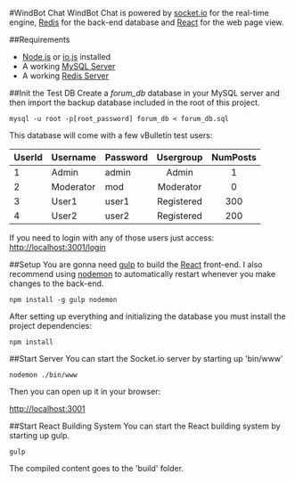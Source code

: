 #WindBot Chat
WindBot Chat is powered by [socket.io](http://socket.io/) for the real-time engine, [Redis](http://redis.io) for the back-end database and [React](http://facebook.github.io/react/) for the web page view.

##Requirements
 - [Node.js](https://nodejs.org/download/) or [io.js](https://iojs.org/) installed
 - A working [MySQL Server](https://dev.mysql.com/downloads/mysql/)
 - A working [Redis Server](http://redis.io/topics/quickstart)

##Init the Test DB
Create a _forum_db_ database in your MySQL server and then import the backup database included in the root of this project.

`mysql -u root -p[root_password] forum_db < forum_db.sql`

This database will come with a few vBulletin test users:

| UserId | Username      | Password      | Usergroup  | NumPosts |
| ------ | ------------- | ------------- |:----------:|:--------:|
| 1      | Admin         | admin         | Admin      | 1        |
| 2      | Moderator     | mod           | Moderator  | 0        |
| 3      | User1         | user1         | Registered | 300      |
| 4      | User2         | user2         | Registered | 200      |

If you need to login with any of those users just access: [http://localhost:3001/login](http://localhost:3001/login)

##Setup
You are gonna need [gulp](http://gulpjs.com/) to build the [React](http://facebook.github.io/react/) front-end. I also recommend using [nodemon](https://github.com/remy/nodemon) to automatically restart whenever you make changes to the back-end.

`npm install -g gulp nodemon`

After setting up everything and initializing the database you must install the project dependencies:

`npm install`

##Start Server
You can start the Socket.io server by starting up 'bin/www'

`nodemon ./bin/www`

Then you can open up it in your browser:

[http://localhost:3001](http://localhost:3001)

##Start React Building System
You can start the React building system by starting up gulp.

`gulp`

The compiled content goes to the 'build' folder. 
